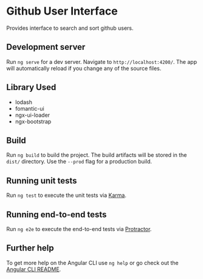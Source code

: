 # Github User Interface
Provides interface to search and sort github users.

## Development server

Run `ng serve` for a dev server. Navigate to `http://localhost:4200/`. The app will automatically reload if you change any of the source files.

## Library Used
<ul>
<li> lodash</li>
<li> fomantic-ui</li>
<li> ngx-ui-loader</li>
<li> ngx-bootstrap</li>
</ul>

## Build

Run `ng build` to build the project. The build artifacts will be stored in the `dist/` directory. Use the `--prod` flag for a production build.

## Running unit tests

Run `ng test` to execute the unit tests via [Karma](https://karma-runner.github.io).

## Running end-to-end tests

Run `ng e2e` to execute the end-to-end tests via [Protractor](http://www.protractortest.org/).

## Further help

To get more help on the Angular CLI use `ng help` or go check out the [Angular CLI README](https://github.com/angular/angular-cli/blob/master/README.md).
